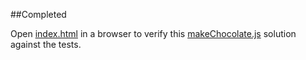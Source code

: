 ##Completed

Open [index.html](index.html) in a browser to verify this [makeChocolate.js](makeChocolate.js) solution against the tests.
